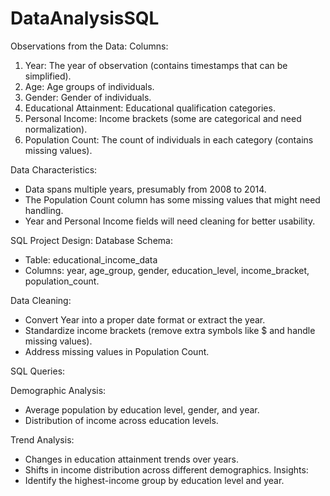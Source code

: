 # DataAnalysisSQL

Observations from the Data:
Columns:
1. Year: The year of observation (contains timestamps that can be simplified).
2. Age: Age groups of individuals.
3. Gender: Gender of individuals.
4. Educational Attainment: Educational qualification categories.
5. Personal Income: Income brackets (some are categorical and need normalization).
6. Population Count: The count of individuals in each category (contains missing values).

Data Characteristics:
- Data spans multiple years, presumably from 2008 to 2014.
- The Population Count column has some missing values that might need handling.
- Year and Personal Income fields will need cleaning for better usability.

SQL Project Design:
Database Schema:
- Table: educational_income_data
- Columns: year, age_group, gender, education_level, income_bracket, population_count.
  
Data Cleaning:
- Convert Year into a proper date format or extract the year.
- Standardize income brackets (remove extra symbols like $ and handle missing values).
- Address missing values in Population Count.
  
SQL Queries:

Demographic Analysis:

- Average population by education level, gender, and year.
- Distribution of income across education levels.
  
Trend Analysis:
- Changes in education attainment trends over years.
- Shifts in income distribution across different demographics.
Insights:
- Identify the highest-income group by education level and year.
